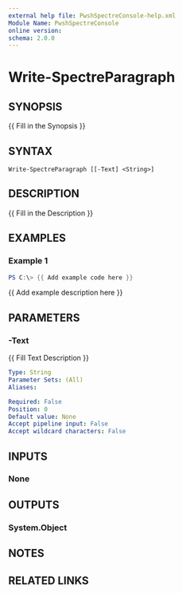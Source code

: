 ```yaml
---
external help file: PwshSpectreConsole-help.xml
Module Name: PwshSpectreConsole
online version:
schema: 2.0.0
---
```


# Write-SpectreParagraph

## SYNOPSIS
{{ Fill in the Synopsis }}

## SYNTAX

```
Write-SpectreParagraph [[-Text] <String>]
```

## DESCRIPTION
{{ Fill in the Description }}

## EXAMPLES

### Example 1
```powershell
PS C:\> {{ Add example code here }}
```

{{ Add example description here }}

## PARAMETERS

### -Text
{{ Fill Text Description }}

```yaml
Type: String
Parameter Sets: (All)
Aliases:

Required: False
Position: 0
Default value: None
Accept pipeline input: False
Accept wildcard characters: False
```

## INPUTS

### None

## OUTPUTS

### System.Object
## NOTES

## RELATED LINKS
